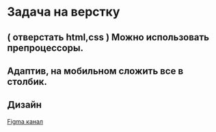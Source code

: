 # Задача на верстку 
## ( отверстать html,css ) Можно использовать препроцессоры.
## Адаптив, на мобильном сложить все в столбик.


## Дизайн

[Figma канал](https://www.figma.com/file/sWlD2hIihpAZuwIrVYeyhJ/%D0%91%D0%BB%D0%BE%D0%B3%D0%B8-(%D0%A2%D0%95%D0%A1%D0%A2%D0%9E%D0%92%D0%9E%D0%95)?node-id=0%3A1&t=NPuZ2nEhGhhqJxkf-1)

